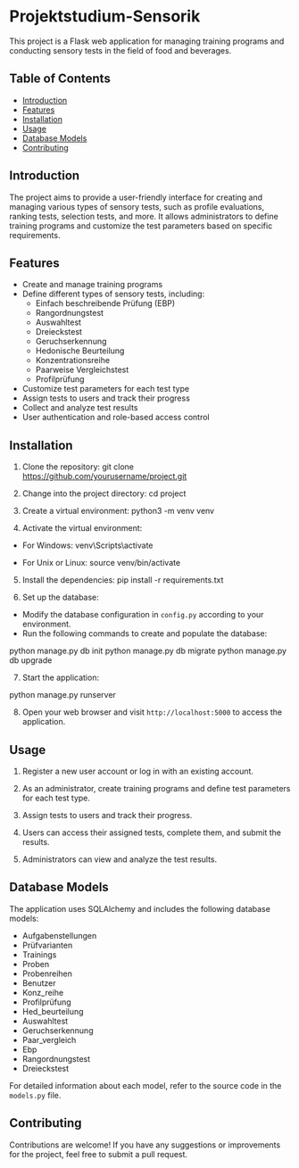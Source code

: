 # Projektstudium-Sensorik
 

This project is a Flask web application for managing training programs and conducting sensory tests in the field of food and beverages.

## Table of Contents

- [Introduction](#introduction)
- [Features](#features)
- [Installation](#installation)
- [Usage](#usage)
- [Database Models](#database-models)
- [Contributing](#contributing)
  

## Introduction

The project aims to provide a user-friendly interface for creating and managing various types of sensory tests, such as profile evaluations, ranking tests, selection tests, and more. It allows administrators to define training programs and customize the test parameters based on specific requirements.

## Features

- Create and manage training programs
- Define different types of sensory tests, including:
  - Einfach beschreibende Prüfung (EBP)
  - Rangordnungstest
  - Auswahltest
  - Dreieckstest
  - Geruchserkennung
  - Hedonische Beurteilung
  - Konzentrationsreihe
  - Paarweise Vergleichstest
  - Profilprüfung
- Customize test parameters for each test type
- Assign tests to users and track their progress
- Collect and analyze test results
- User authentication and role-based access control

## Installation

1. Clone the repository:
git clone https://github.com/yourusername/project.git

2. Change into the project directory:
cd project

3. Create a virtual environment:
python3 -m venv venv

4. Activate the virtual environment:
- For Windows:
venv\Scripts\activate

- For Unix or Linux:
source venv/bin/activate

5. Install the dependencies:
pip install -r requirements.txt

6. Set up the database:
- Modify the database configuration in `config.py` according to your environment.
- Run the following commands to create and populate the database:

python manage.py db init
python manage.py db migrate
python manage.py db upgrade

7. Start the application:

python manage.py runserver

8. Open your web browser and visit `http://localhost:5000` to access the application.

## Usage
1. Register a new user account or log in with an existing account.

2. As an administrator, create training programs and define test parameters for each test type.

3. Assign tests to users and track their progress.

4. Users can access their assigned tests, complete them, and submit the results.

5. Administrators can view and analyze the test results.

## Database Models

The application uses SQLAlchemy and includes the following database models:

- Aufgabenstellungen
- Prüfvarianten
- Trainings
- Proben
- Probenreihen
- Benutzer
- Konz_reihe
- Profilprüfung
- Hed_beurteilung
- Auswahltest
- Geruchserkennung
- Paar_vergleich
- Ebp
- Rangordnungstest
- Dreieckstest

For detailed information about each model, refer to the source code in the `models.py` file.

## Contributing

Contributions are welcome! If you have any suggestions or improvements for the project, feel free to submit a pull request.

